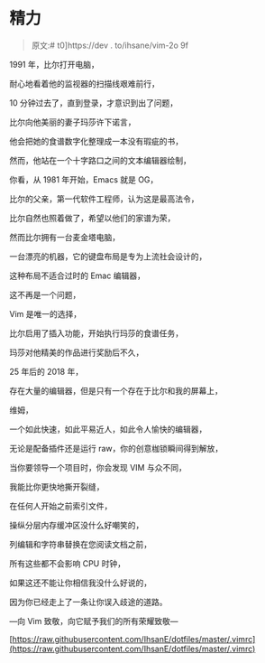 # 精力

> 原文:# t0]https://dev . to/ihsane/vim-2o 9f

1991 年，比尔打开电脑，

耐心地看着他的监视器的扫描线艰难前行，

10 分钟过去了，直到登录，才意识到出了问题，

比尔向他美丽的妻子玛莎许下诺言，

他会把她的食谱数字化整理成一本没有瑕疵的书，

然而，他站在一个十字路口之间的文本编辑器绘制，

你看，从 1981 年开始，Emacs 就是 OG，

比尔的父亲，第一代软件工程师，认为这是最高法令，

比尔自然也照着做了，希望以他们的家谱为荣，

然而比尔拥有一台麦金塔电脑，

一台漂亮的机器，它的键盘布局是专为上流社会设计的，

这种布局不适合过时的 Emac 编辑器，

这不再是一个问题，

Vim 是唯一的选择，

比尔启用了插入功能，开始执行玛莎的食谱任务，

玛莎对他精美的作品进行奖励后不久，

25 年后的 2018 年，

存在大量的编辑器，但是只有一个存在于比尔和我的屏幕上，

维姆，

一个如此快速，如此平易近人，如此令人愉快的编辑器，

无论是配备插件还是运行 raw，你的创意枷锁瞬间得到解放，

当你要领导一个项目时，你会发现 VIM 与众不同，

我能比你更快地撕开裂缝，

在任何人开始之前索引文件，

操纵分层内存缓冲区没什么好嘲笑的，

列编辑和字符串替换在您阅读文档之前，

所有这些都不会影响 CPU 时钟，

如果这还不能让你相信我没什么好说的，

因为你已经走上了一条让你误入歧途的道路。

—向 Vim 致敬，向它赋予我们的所有荣耀致敬—

[https://raw.githubusercontent.com/IhsanE/dotfiles/master/.vimrc](https://raw.githubusercontent.com/IhsanE/dotfiles/master/.vimrc)